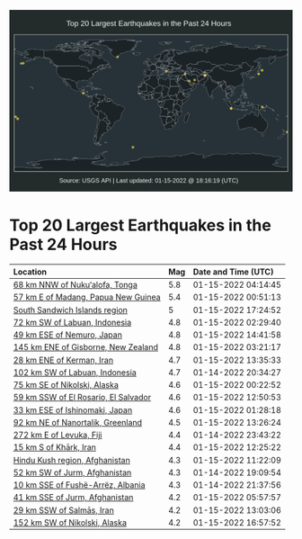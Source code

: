 ![Map](./map.png)

# Top 20 Largest Earthquakes in the Past 24 Hours

| Location | Mag | Date and Time (UTC) |
|:---|:---|:---|
| [68 km NNW of Nuku‘alofa, Tonga](https://earthquake.usgs.gov/earthquakes/eventpage/us7000gc8r) | 5.8 | 01-15-2022 04:14:45 |
| [57 km E of Madang, Papua New Guinea](https://earthquake.usgs.gov/earthquakes/eventpage/us7000gc5i) | 5.4 | 01-15-2022 00:51:13 |
| [South Sandwich Islands region](https://earthquake.usgs.gov/earthquakes/eventpage/us7000gc9f) | 5 | 01-15-2022 17:24:52 |
| [72 km SW of Labuan, Indonesia](https://earthquake.usgs.gov/earthquakes/eventpage/us7000gc5t) | 4.8 | 01-15-2022 02:29:40 |
| [49 km ESE of Nemuro, Japan](https://earthquake.usgs.gov/earthquakes/eventpage/us7000gc8w) | 4.8 | 01-15-2022 14:41:58 |
| [145 km ENE of Gisborne, New Zealand](https://earthquake.usgs.gov/earthquakes/eventpage/us7000gc6c) | 4.8 | 01-15-2022 03:21:17 |
| [28 km ENE of Kerman, Iran](https://earthquake.usgs.gov/earthquakes/eventpage/us7000gc8m) | 4.7 | 01-15-2022 13:35:33 |
| [102 km SW of Labuan, Indonesia](https://earthquake.usgs.gov/earthquakes/eventpage/us7000gc3e) | 4.7 | 01-14-2022 20:34:27 |
| [75 km SE of Nikolski, Alaska](https://earthquake.usgs.gov/earthquakes/eventpage/us7000gc5b) | 4.6 | 01-15-2022 00:22:52 |
| [59 km SSW of El Rosario, El Salvador](https://earthquake.usgs.gov/earthquakes/eventpage/us7000gc8d) | 4.6 | 01-15-2022 12:50:53 |
| [33 km ESE of Ishinomaki, Japan](https://earthquake.usgs.gov/earthquakes/eventpage/us7000gc5l) | 4.6 | 01-15-2022 01:28:18 |
| [92 km NE of Nanortalik, Greenland](https://earthquake.usgs.gov/earthquakes/eventpage/us7000gc8j) | 4.5 | 01-15-2022 13:26:24 |
| [272 km E of Levuka, Fiji](https://earthquake.usgs.gov/earthquakes/eventpage/us7000gc59) | 4.4 | 01-14-2022 23:43:22 |
| [15 km S of Khārk, Iran](https://earthquake.usgs.gov/earthquakes/eventpage/us7000gc8a) | 4.4 | 01-15-2022 12:25:22 |
| [Hindu Kush region, Afghanistan](https://earthquake.usgs.gov/earthquakes/eventpage/us7000gc85) | 4.3 | 01-15-2022 11:22:09 |
| [52 km SW of Jurm, Afghanistan](https://earthquake.usgs.gov/earthquakes/eventpage/us7000gc2k) | 4.3 | 01-14-2022 19:09:54 |
| [10 km SSE of Fushë-Arrëz, Albania](https://earthquake.usgs.gov/earthquakes/eventpage/us7000gc41) | 4.3 | 01-14-2022 21:37:56 |
| [41 km SSE of Jurm, Afghanistan](https://earthquake.usgs.gov/earthquakes/eventpage/us7000gc6t) | 4.2 | 01-15-2022 05:57:57 |
| [29 km SSW of Salmās, Iran](https://earthquake.usgs.gov/earthquakes/eventpage/us7000gc8f) | 4.2 | 01-15-2022 13:03:06 |
| [152 km SW of Nikolski, Alaska](https://earthquake.usgs.gov/earthquakes/eventpage/us7000gc9c) | 4.2 | 01-15-2022 16:57:52 |
